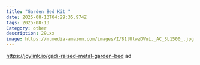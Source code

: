 ```yaml
---
title: "Garden Bed Kit "
date: 2025-08-13T04:29:35.974Z
tags: 2025-08-13
Category: other
description: 29.xx
image: https://m.media-amazon.com/images/I/81lUtwzDVuL._AC_SL1500_.jpg
---
```

https://joylink.io/gadi-raised-metal-garden-bed ad